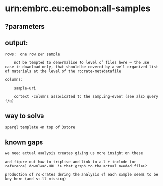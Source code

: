# urn:embrc.eu:emobon:all-samples
## ?parameters

     

## output:

    rows:  one row per sample

        not be tempted to denormalise to level of files here – the use case is download only, that should be covered by a well organized list of materials at the level of the rocrate-metadatafile 

    columns:

        sample-uri

        context -columns assosicated to the sampling-event (see also query f/g)

## way to solve

    sparql template on top of 3store

## known gaps

    we need actual analysis creates giving us more insight on these

    and figure out how to triplise and link to all + include (or reference) download-URL in that graph to the actual needed files?

    production of ro-crates during the analysis of each sample seems to be key here (and still missing)